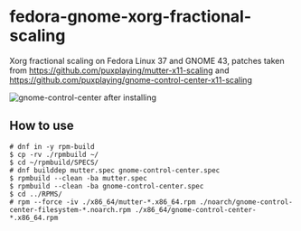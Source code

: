 # fedora-gnome-xorg-fractional-scaling
Xorg fractional scaling on Fedora Linux 37 and GNOME 43, patches taken from https://github.com/puxplaying/mutter-x11-scaling and https://github.com/puxplaying/gnome-control-center-x11-scaling

![gnome-control-center after installing](https://user-images.githubusercontent.com/58503327/202493611-d1cfcd4b-2d8d-452b-934c-681810fc7502.png)


## How to use
```
# dnf in -y rpm-build
$ cp -rv ./rpmbuild ~/
$ cd ~/rpmbuild/SPECS/
# dnf builddep mutter.spec gnome-control-center.spec
$ rpmbuild --clean -ba mutter.spec
$ rpmbuild --clean -ba gnome-control-center.spec
$ cd ../RPMS/
# rpm --force -iv ./x86_64/mutter-*.x86_64.rpm ./noarch/gnome-control-center-filesystem-*.noarch.rpm ./x86_64/gnome-control-center-*.x86_64.rpm
```
